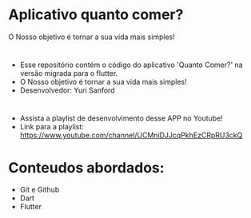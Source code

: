 # Aplicativo quanto comer?

O Nosso objetivo é tornar a sua vida mais simples!

#

- Esse repositório contém o código do aplicativo 'Quanto Comer?' na versão migrada para o flutter.
- O Nosso objetivo é tornar a sua vida mais simples!
- Desenvolvedor: Yuri Sanford

#

- Assista a playlist de desenvolvimento desse APP no Youtube! 
- Link para a playlist: https://www.youtube.com/channel/UCMniDJJcqPkhEzCRpRU3ckQ

#
# Conteudos abordados:
- Git e Github
- Dart
- Flutter
